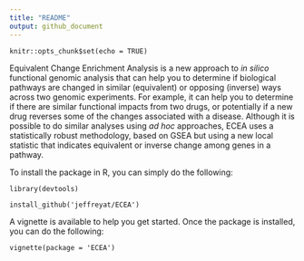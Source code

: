 ```yaml
---
title: "README"
output: github_document
---
```


```{r setup, include=FALSE}
knitr::opts_chunk$set(echo = TRUE)
```

Equivalent Change Enrichment Analysis is a new approach to *in silico* functional genomic analysis that can help you to determine if biological pathways are changed in similar (equivalent) or opposing (inverse) ways across two genomic experiments. For example, it can help you to determine if there are similar functional impacts from two drugs, or potentially if a new drug reverses some of the changes associated with a disease. Although it is possible to do similar analyses using *ad hoc* approaches, ECEA uses a statistically robust methodology, based on GSEA but using a new local statistic that indicates equivalent or inverse change among genes in a pathway.

To install the package in R, you can simply do the following:

```{r}
library(devtools)

install_github('jeffreyat/ECEA')
```

A vignette is available to help you get started. Once the package is installed, you can do the following:

```{r}
vignette(package = 'ECEA')
```
